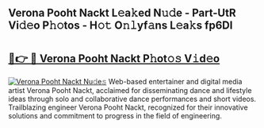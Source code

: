## Verona Pooht Nackt L𝚎a𝚔ed N𝚞𝚍e - Part-UtR Vi𝚍𝚎o P𝚑𝚘tos - H𝚘𝚝 O𝚗𝚕yf𝚊ns L𝚎a𝚔s fp6DI

# <h2><a href="http://kf8bal.oniu.top/?m=Verona+Pooht+Nackt">🔗👉 🔴 Verona Pooht Nackt P𝚑ot𝚘𝚜 V𝚒d𝚎o</a></h2>

[![Verona Pooht Nackt Nu𝚍e𝚜](https://i.imgur.com/0qMVB7G.gif)](http://kf8bal.oniu.top/?m=Verona+Pooht+Nackt)
Web-based entertainer and digital media artist Verona Pooht Nackt, acclaimed for disseminating dance and lifestyle ideas through solo and collaborative dance performances and short videos. Trailblazing engineer Verona Pooht Nackt, recognized for their innovative solutions and commitment to progress in the field of engineering.  
